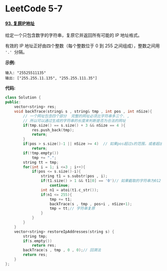 # LeetCode 5-7

#### [93. 复原IP地址](https://leetcode-cn.com/problems/restore-ip-addresses/)

给定一个只包含数字的字符串，复原它并返回所有可能的 IP 地址格式。

有效的 IP 地址正好由四个整数（每个整数位于 0 到 255 之间组成），整数之间用 `'.' `分隔。

 

**示例:**

```
输入: "25525511135"
输出: ["255.255.11.135", "255.255.111.35"]
```

**代码:**

```c++
class Solution {
public:
    vector<string> res;
    void backTrace(string& s , string& tmp , int pos , int nSize){
        // 一个网址包含四个部分  完整的网址必须比字符串多三个. , 
        // 所以可以通过生成的字符串的长度来判断是否为合法的网址
        if(tmp.size() == s.size() + 3 && nSize == 4 ){
            res.push_back(tmp);
            return;
        }
        if(pos > s.size()-1 || nSize >= 4)  // 如果pos超过s的范围，或者超出4的范畴 ，则为异常
            return;
        if(!tmp.empty())
            tmp += ".";
        string tt = tmp;
        for(int i = 1; i <=3 ; i++){
            if(pos <= s.size()-i){
                string t1 = s.substr(pos , i);
                if(t1.size() > 1 && t1[0] == '0')// 如果截取的字符串为012 02，非法
                    continue;
                int n1 = atoi(t1.c_str());
                if(n1 <= 255){
                    tmp += t1;
                    backTrace(s , tmp , pos+i , nSize+1);
                    tmp = tt;// 字符串复原
                }
            }
        }
    }
    vector<string> restoreIpAddresses(string s) {
        string tmp;
        if(s.empty())
            return res;
        backTrace(s , tmp , 0 , 0);// 回溯法
        return res;
    }
};
```